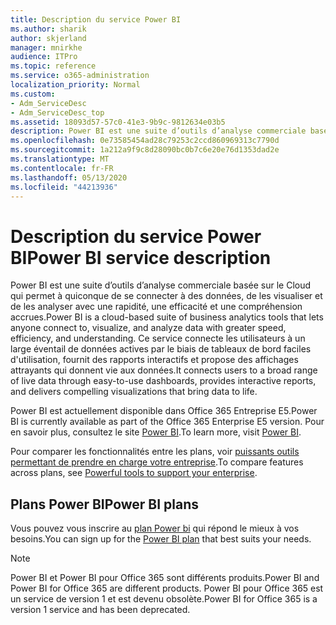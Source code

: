 ```yaml
---
title: Description du service Power BI
ms.author: sharik
author: skjerland
manager: mnirkhe
audience: ITPro
ms.topic: reference
ms.service: o365-administration
localization_priority: Normal
ms.custom:
- Adm_ServiceDesc
- Adm_ServiceDesc_top
ms.assetid: 18093d57-57c0-41e3-9b9c-9812634e03b5
description: Power BI est une suite d’outils d’analyse commerciale basée sur le Cloud qui permet à quiconque de se connecter à des données, de les visualiser et de les analyser avec une rapidité, une efficacité et une compréhension accrues. Ce service connecte les utilisateurs à un large éventail de données actives par le biais de tableaux de bord faciles d'utilisation, fournit des rapports interactifs et propose des affichages attrayants qui donnent vie aux données.
ms.openlocfilehash: 0e73585454ad28c79253c2ccd860969313c7790d
ms.sourcegitcommit: 1a212a9f9c8d28090bc0b7c6e20e76d1353dad2e
ms.translationtype: MT
ms.contentlocale: fr-FR
ms.lasthandoff: 05/13/2020
ms.locfileid: "44213936"
---
```

# <a name="power-bi-service-description"></a><span data-ttu-id="f5474-104">Description du service Power BI</span><span class="sxs-lookup"><span data-stu-id="f5474-104">Power BI service description</span></span>

<span data-ttu-id="f5474-105">Power BI est une suite d’outils d’analyse commerciale basée sur le Cloud qui permet à quiconque de se connecter à des données, de les visualiser et de les analyser avec une rapidité, une efficacité et une compréhension accrues.</span><span class="sxs-lookup"><span data-stu-id="f5474-105">Power BI is a cloud-based suite of business analytics tools that lets anyone connect to, visualize, and analyze data with greater speed, efficiency, and understanding.</span></span> <span data-ttu-id="f5474-106">Ce service connecte les utilisateurs à un large éventail de données actives par le biais de tableaux de bord faciles d'utilisation, fournit des rapports interactifs et propose des affichages attrayants qui donnent vie aux données.</span><span class="sxs-lookup"><span data-stu-id="f5474-106">It connects users to a broad range of live data through easy-to-use dashboards, provides interactive reports, and delivers compelling visualizations that bring data to life.</span></span>
  
<span data-ttu-id="f5474-107">Power BI est actuellement disponible dans Office 365 Entreprise E5.</span><span class="sxs-lookup"><span data-stu-id="f5474-107">Power BI is currently available as part of the Office 365 Enterprise E5 version.</span></span> <span data-ttu-id="f5474-108">Pour en savoir plus, consultez le site [Power BI](https://powerbi.microsoft.com/).</span><span class="sxs-lookup"><span data-stu-id="f5474-108">To learn more, visit [Power BI](https://powerbi.microsoft.com/).</span></span>
  
<span data-ttu-id="f5474-109">Pour comparer les fonctionnalités entre les plans, voir [puissants outils permettant de prendre en charge votre entreprise](https://go.microsoft.com/fwlink/?LinkID=799177&amp;clcid=0x409).</span><span class="sxs-lookup"><span data-stu-id="f5474-109">To compare features across plans, see [Powerful tools to support your enterprise](https://go.microsoft.com/fwlink/?LinkID=799177&amp;clcid=0x409).</span></span>
  
## <a name="power-bi-plans"></a><span data-ttu-id="f5474-110">Plans Power BI</span><span class="sxs-lookup"><span data-stu-id="f5474-110">Power BI plans</span></span>

<span data-ttu-id="f5474-111">Vous pouvez vous inscrire au [plan Power bi](https://go.microsoft.com/fwlink/?LinkID=786854) qui répond le mieux à vos besoins.</span><span class="sxs-lookup"><span data-stu-id="f5474-111">You can sign up for the [Power BI plan](https://go.microsoft.com/fwlink/?LinkID=786854) that best suits your needs.</span></span> 
  
> [!NOTE]
> <span data-ttu-id="f5474-112">Power BI et Power BI pour Office 365 sont différents produits.</span><span class="sxs-lookup"><span data-stu-id="f5474-112">Power BI and Power BI for Office 365 are different products.</span></span> <span data-ttu-id="f5474-113">Power BI pour Office 365 est un service de version 1 et est devenu obsolète.</span><span class="sxs-lookup"><span data-stu-id="f5474-113">Power BI for Office 365 is a version 1 service and has been deprecated.</span></span> 
  